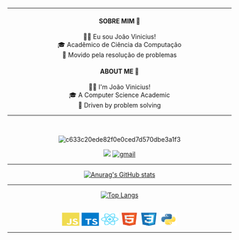 
 <hr>

<div align="center">
 <div>
  <h4> SOBRE MIM 💾 </h4>
 </div>
 
 <div>
  <a>👨‍🎓 Eu sou João Vinicius! </a>
 </div>
 
 <div>
  <a>🎓 Acadêmico de Ciência da Computação</a>
 </div>
 
 <div>
  <a>🚀 Movido pela resolução de problemas </a>
 </div>
</div>
 
<div align="center">
 
 <div>
  <h4> ABOUT ME 💾 </h4>
 <div>
 
 <div> 
  <a>👨‍🎓 I'm João Vinicius! </a>
 </div> 
 
 <div> 
  <a>🎓 A Computer Science Academic</a>
 </div>

 <div>
  <a>🚀 Driven by problem solving</a>
 </div>
</div>
 

 <hr>
 
<div align="center"><br> 

![c633c20ede82f0e0ced7d570dbe3a1f3](https://i.pinimg.com/originals/84/da/da/84dada0a5dcfd790700df3dd87897aef.gif)


 
<div> 
 <div align="center">
  <a href="https://www.instagram.com/jovius.dsgn/" target="_blank">
        <img src="https://img.shields.io/badge/-Instagram-%23E4405F?style=for-the-badge&logo=instagram&logoColor=white" target="_blank"></a>
  <a href="mailto:phlc.dev@gmail.com" targer="_blank">
        <img alt="gmail" src="https://img.shields.io/badge/Gmail-D14836?style=for-the-badge&logo=gmail&logoColor=white" />
    </a>
</div>


<hr>

      
[![Anurag's GitHub stats](https://github-readme-stats.vercel.app/api?username=jovius-dsg&theme=radical)](https://github.com/jovius-dsg/github-readme-stats)


<hr>


[![Top Langs](https://github-readme-stats.vercel.app/api/top-langs/?username=jovius-dsg&theme=radical)](https://github.com/jovius-dsg/github-readme-stats)

 
  
<div align="center"><br>
  <img align="center" alt="jovius-dsg-Js" height="30" width="40" src="https://raw.githubusercontent.com/devicons/devicon/master/icons/javascript/javascript-plain.svg">
  <img align="center" alt="jovius-dsg-Ts" height="30" width="40" src="https://raw.githubusercontent.com/devicons/devicon/master/icons/typescript/typescript-plain.svg">
  <img align="center" alt="jovius-dsg-React" height="30" width="40" src="https://raw.githubusercontent.com/devicons/devicon/master/icons/react/react-original.svg">
  <img align="center" alt="jovius-dsg-HTML" height="30" width="40" src="https://raw.githubusercontent.com/devicons/devicon/master/icons/html5/html5-original.svg">
  <img align="center" alt="jovius-dsg-CSS" height="30" width="40" src="https://raw.githubusercontent.com/devicons/devicon/master/icons/css3/css3-original.svg">
  <img align="center" alt="jovius-dsg-Python" height="30" width="40" src="https://github.com/devicons/devicon/blob/master/icons/python/python-original.svg">

 <hr>

